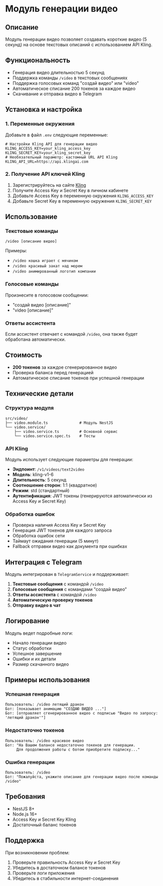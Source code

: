 # Модуль генерации видео

## Описание

Модуль генерации видео позволяет создавать короткие видео (5 секунд) на основе текстовых описаний с использованием API Kling.

## Функциональность

- Генерация видео длительностью 5 секунд
- Поддержка команды `/video` в текстовых сообщениях
- Поддержка голосовых команд "создай видео" или "video"
- Автоматическое списание 200 токенов за каждое видео
- Скачивание и отправка видео в Telegram

## Установка и настройка

### 1. Переменные окружения

Добавьте в файл `.env` следующие переменные:

```env
# Настройки Kling API для генерации видео
KLING_ACCESS_KEY=your_kling_access_key
KLING_SECRET_KEY=your_kling_secret_key
# Необязательный параметр: кастомный URL API Kling
KLING_API_URL=https://api.klingai.com
```

### 2. Получение API ключей Kling

1. Зарегистрируйтесь на сайте [Kling](https://kling.com)
2. Получите Access Key и Secret Key в личном кабинете
3. Добавьте Access Key в переменную окружения `KLING_ACCESS_KEY`
4. Добавьте Secret Key в переменную окружения `KLING_SECRET_KEY`

## Использование

### Текстовые команды

```
/video [описание видео]
```

Примеры:
- `/video кошка играет с мячиком`
- `/video красивый закат над морем`
- `/video анимированный логотип компании`

### Голосовые команды

Произнесите в голосовом сообщении:
- "создай видео [описание]"
- "video [описание]"

### Ответы ассистента

Если ассистент отвечает с командой `/video`, она также будет обработана автоматически.

## Стоимость

- **200 токенов** за каждое сгенерированное видео
- Проверка баланса перед генерацией
- Автоматическое списание токенов при успешной генерации

## Технические детали

### Структура модуля

```
src/video/
├── video.module.ts              # Модуль NestJS
└── video.service/
    ├── video.service.ts         # Основной сервис
    └── video.service.spec.ts    # Тесты
```

### API Kling

Модуль использует следующие параметры для генерации:
- **Эндпоинт**: `/v1/videos/text2video`
- **Модель**: kling-v1-6
- **Длительность**: 5 секунд
- **Соотношение сторон**: 1:1 (квадратное)
- **Режим**: std (стандартный)
- **Аутентификация**: JWT токены (генерируются автоматически из Access Key и Secret Key)

### Обработка ошибок

- Проверка наличия Access Key и Secret Key
- Генерация JWT токенов для каждого запроса
- Обработка ошибок сети
- Таймаут ожидания генерации (5 минут)
- Fallback отправки видео как документа при ошибках

## Интеграция с Telegram

Модуль интегрирован в `TelegramService` и поддерживает:

1. **Текстовые сообщения** с командой `/video`
2. **Голосовые сообщения** с командами "создай видео"
3. **Ответы ассистента** с командой `/video`
4. **Автоматическую проверку токенов**
5. **Отправку видео в чат**

## Логирование

Модуль ведет подробные логи:
- Начало генерации видео
- Статус обработки
- Успешное завершение
- Ошибки и их детали
- Размер скачанного видео

## Примеры использования

### Успешная генерация

```
Пользователь: /video летящий дракон
Бот: [показывает анимацию "СОЗДАЮ ВИДЕО ..."]
Бот: [отправляет сгенерированное видео с подписью "Видео по запросу: 'летящий дракон'"]
```

### Недостаточно токенов

```
Пользователь: /video красивое видео
Бот: "На Вашем балансе недостаточно токенов для генерации.
     Для продолжения работы с ботом приобретите подписку..."
```

### Ошибка генерации

```
Пользователь: /video
Бот: "Пожалуйста, укажите описание для генерации видео после команды /video"
```

## Требования

- NestJS 8+
- Node.js 16+
- Access Key и Secret Key Kling
- Достаточный баланс токенов

## Поддержка

При возникновении проблем:
1. Проверьте правильность Access Key и Secret Key
2. Убедитесь в достаточном балансе токенов
3. Проверьте логи приложения
4. Убедитесь в стабильности интернет-соединения 